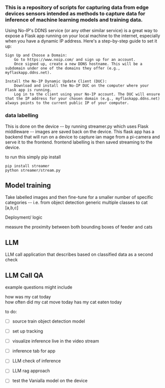 ### This is a repository of scripts for capturing data from edge devices sensors intended as methods to capture data for inference of machine learning models and training data.

Using No-IP's DDNS service (or any other similar service) is a great way to expose a Flask app running on your local machine to the internet, especially when you have a dynamic IP address. Here's a step-by-step guide to set it up:

    Sign Up and Choose a Domain:
        Go to https://www.noip.com/ and sign up for an account.
        Once signed up, create a new DDNS hostname. This will be a subdomain under one of the domains they offer (e.g., myflaskapp.ddns.net).

    Install the No-IP Dynamic Update Client (DUC):
        Download and install the No-IP DUC on the computer where your Flask app is running.
        Log in to the client using your No-IP account. The DUC will ensure that the IP address for your chosen domain (e.g., myflaskapp.ddns.net) always points to the current public IP of your computer.


### data labelling

This is done on the device -- by running streamer.py which uses Flask middleware -- images are saved back on the device.
This flask app has a backend that will run on a device to capture ian mage from a pi-camera and serve it to the frontend.
frontend labelling is then saved streaming to the device.

to run this simply pip install 

```
pip install streamer
python streamer/stream.py
```


## Model training

Take labelled images and then fine-tune for a smaller number of specific categories -- i.e. from object detection generic multiple classes to cat [a,b,c] 

Deployment/ logic

measure the proximity between both bounding boxes of feeder and cats


## LLM 

LLM call application that describes based on classified data as a second check 

## LLM Call QA

example questions might include

how was my cat today  
how often did my cat move today
has my cat eaten today



to do:

- [ ] source train object detection model
- [ ] set up tracking
- [ ] visualize inference live in the video stream
- [ ] inference tab for app
- [ ] LLM check of inference
- [ ] LLM rag approach 
- [ ] test the Vanialla model on the device




